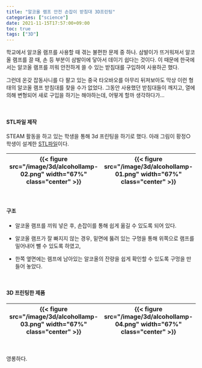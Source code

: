 ```yaml
---
title: "알코올 램프 안전 손잡이 받침대 3D프린팅"
categories: ["science"]
date: 2021-11-15T17:57:00+09:00
toc: true
tags: ["3D"]
---
```


학교에서 알코올 램프를 사용할 때 겪는 불편한 문제 중 하나. 삼발이가 뜨거워져서 알코올 램프를 끌 때, 손 등 부분이 삼발이에 닿아서 데이기 쉽다는 것이다. 이 때문에 한국에서는 알코올 램프를 끼워 안전하게 쓸 수 있는 받침대를 구입하여 사용하곤 했다.

그런데 온갖 잡동사니를 다 팔고 있는 중국 타오바오를 아무리 뒤져보아도 막상 이런 형태의 알코올 램프 받침대를 찾을 수가 없었다. 그동안 사용했던 받침대들이 깨지고, 열에 의해 변형되어 새로 구입을 하기는 해야하는데, 어떻게 할까 생각하다가...

<br>

#### STL파일 제작

STEAM 활동을 하고 있는 학생을 통해 3d 프린팅을 하기로 했다. 아래 그림이 황정○ 학생이 설계한 [STL파일](/attach/lamp-cover-with-steam.stl)이다.

| {{< figure src="/image/3d/alcohollamp-02.png" width="67%" class="center" >}} | {{< figure src="/image/3d/alcohollamp-01.png" width="67%" class="center" >}} |
| :----------------------------------------------------------: | :----------------------------------------------------------: |

<br>

#### 구조

* 알코올 램프를 끼워 넣은 후, 손잡이를 통해 쉽게 옮길 수 있도록 되어 있다. 

* 알코올 램프가 잘 빠지지 않는 경우, 밑면에 뚫려 있는 구멍을 통해 위쪽으로 램프를 밀어내어 뺄 수 있도록 하였고,
*  한쪽 옆면에는 렘프에 남아있는 알코올의 잔량을 쉽게 확인할 수 있도록 구멍을 만들어 놓았다.

<br>

#### 3D 프린팅한 제품

| {{< figure src="/image/3d/alcohollamp-03.png" width="67%" class="center" >}} | {{< figure src="/image/3d/alcohollamp-04.png" width="67%" class="center" >}} |
| :----------------------------------------------------------: | :----------------------------------------------------------: |

<br>

영롱하다.



